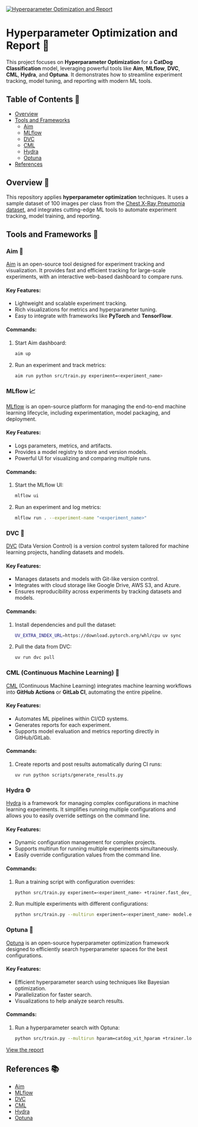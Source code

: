 [![Hyperparameter Optimization and Report](https://github.com/AnkitaMungalpara/HyperParameterTuning-ExperimentTracking/actions/workflows/hparam_optim.yaml/badge.svg)](https://github.com/AnkitaMungalpara/HyperParameterTuning-ExperimentTracking/actions/workflows/hparam_optim.yaml)

# Hyperparameter Optimization and Report 🎯

This project focuses on **Hyperparameter Optimization** for a **CatDog Classification** model, leveraging powerful tools like **Aim**, **MLflow**, **DVC**, **CML**, **Hydra**, and **Optuna**. It demonstrates how to streamline experiment tracking, model tuning, and reporting with modern ML tools.


## Table of Contents 📑

- [Overview](#overview)
- [Tools and Frameworks](#tools-and-frameworks)
  - [Aim](#aim)
  - [MLflow](#mlflow)
  - [DVC](#dvc)
  - [CML](#cml)
  - [Hydra](#hydra)
  - [Optuna](#optuna)
- [References](#references)



## **Overview** 📘

This repository applies **hyperparameter optimization** techniques. It uses a sample dataset of 100 images per class from the [Chest X-Ray Pneumonia dataset](https://www.kaggle.com/datasets/paultimothymooney/chest-xray-pneumonia), and integrates cutting-edge ML tools to automate experiment tracking, model training, and reporting.


## Tools and Frameworks 🔧

### Aim 📝

[Aim](https://aimstack.io/) is an open-source tool designed for experiment tracking and visualization. It provides fast and efficient tracking for large-scale experiments, with an interactive web-based dashboard to compare runs.

#### Key Features:
- Lightweight and scalable experiment tracking.
- Rich visualizations for metrics and hyperparameter tuning.
- Easy to integrate with frameworks like **PyTorch** and **TensorFlow**.

#### Commands:
1. Start Aim dashboard:
   ```bash
   aim up
   ```
2. Run an experiment and track metrics:
   ```bash
   aim run python src/train.py experiment=<experiment_name>
   ```

### MLflow 📈

[MLflow](https://mlflow.org/) is an open-source platform for managing the end-to-end machine learning lifecycle, including experimentation, model packaging, and deployment.

#### Key Features:
- Logs parameters, metrics, and artifacts.
- Provides a model registry to store and version models.
- Powerful UI for visualizing and comparing multiple runs.

#### Commands:
1. Start the MLflow UI:
   ```bash
   mlflow ui
   ```
2. Run an experiment and log metrics:
   ```bash
   mlflow run . --experiment-name "<experiment_name>"
   ```

### **DVC** 📂

[DVC](https://dvc.org/) (Data Version Control) is a version control system tailored for machine learning projects, handling datasets and models.

#### Key Features:
- Manages datasets and models with Git-like version control.
- Integrates with cloud storage like Google Drive, AWS S3, and Azure.
- Ensures reproducibility across experiments by tracking datasets and models.

#### Commands:
1. Install dependencies and pull the dataset:
   ```bash
   UV_EXTRA_INDEX_URL=https://download.pytorch.org/whl/cpu uv sync
   ```
2. Pull the data from DVC:
   ```bash
   uv run dvc pull
   ```

### CML (Continuous Machine Learning) 🚀

[CML](https://cml.dev/) (Continuous Machine Learning) integrates machine learning workflows into **GitHub Actions** or **GitLab CI**, automating the entire pipeline.

#### Key Features:
- Automates ML pipelines within CI/CD systems.
- Generates reports for each experiment.
- Supports model evaluation and metrics reporting directly in GitHub/GitLab.

#### Commands:
1. Create reports and post results automatically during CI runs:
   ```bash
   uv run python scripts/generate_results.py
   ```

### Hydra ⚙️

[Hydra](https://hydra.cc/) is a framework for managing complex configurations in machine learning experiments. It simplifies running multiple configurations and allows you to easily override settings on the command line.

#### Key Features:
- Dynamic configuration management for complex projects.
- Supports multirun for running multiple experiments simultaneously.
- Easily override configuration values from the command line.

#### Commands:
1. Run a training script with configuration overrides:
   ```bash
   python src/train.py experiment=<experiment_name> +trainer.fast_dev_run=True
   ```
2. Run multiple experiments with different configurations:
   ```bash
   python src/train.py --multirun experiment=<experiment_name> model.embed_dim=16,32,64 +trainer.log_every_n_steps=5
   ```

### Optuna 🧪

[Optuna](https://optuna.org/) is an open-source hyperparameter optimization framework designed to efficiently search hyperparameter spaces for the best configurations.

#### Key Features:
- Efficient hyperparameter search using techniques like Bayesian optimization.
- Parallelization for faster search.
- Visualizations to help analyze search results.

#### Commands:
1. Run a hyperparameter search with Optuna:
   ```bash
   python src/train.py --multirun hparam=catdog_vit_hparam +trainer.log_every_n_steps=5 hydra.sweeper.n_jobs=4
   ```

[View the report](report.md)

## **References** 📚

- [Aim](https://aimstack.io/)
- [MLflow](https://mlflow.org/)
- [DVC](https://dvc.org/)
- [CML](https://cml.dev/)
- [Hydra](https://hydra.cc/)
- [Optuna](https://optuna.org/)

